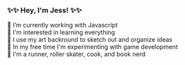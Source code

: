 ### :sparkles::sparkles: Hey, I'm Jess! :sparkles::sparkles:

:crescent_moon: I’m currently working with Javascript<br />
:crescent_moon: I'm interested in learning everything<br />
:crescent_moon: I use my art backround to sketch out and organize ideas<br />
:crescent_moon: In my free time I'm experimenting with game development<br />
:crescent_moon: I'm a runner, roller skater, cook, and book nerd<br />
